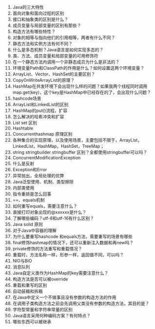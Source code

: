 1. Java的三大特性
2. 面向对象和面向过程的区别
3. 接口和抽象类的区别是什么？
4. 成员变量与局部变量的区别有那些？
5. 构造方法有哪些特性？
6. 对象的相等与指向他们的引用相等，两者有什么不同？
7. 静态方法和实例方法有何不同？
8. 什么是多态机制？Java语言是如何实现多态的？
9. 类、方法、成员变量和局部变量的可用修饰符
10. 在一个静态方法内调用一个非静态成员为什么是非法的？
11. 环境变量Path和ClassPath的作用是什么？如何设置这两个环境变量？
12. ArrayList、Vector、HashSet的主要区别？
13. CopyOnWriteArrayList的原理？
14. HashMap在并发环境下会出现什么样的问题？如果我两个线程同时调用map.get(key)，这个key是HashMap中已经存在的了，会出现什么问题？
15. hashcode场景
16. ArrayList和LinkedList的区别
17. HashMap的put()流程，扩容
18. 怎么解决的哈希冲突和扩容
19. List set 区别
20. Hashtable
21. Concurrenthashmap 原理区别
22. 各种集合的实现原理，以及使用场景，主要包括不限于，ArrayList，LinkedList，HashMap，HashSet，TreeMap；
23. string stringbuilder stringbuffer 区别？全都使用stringbuffer可以吗？
24. ConcurrentModificationException
25. 什么是反射
26. Exception和Error
27. 异常抛出，全局处理的优弊
28. Java泛型使用、机制、类型擦除
29. 内部类使用
30. 指令重排是怎么回事
31. ==、equals机制
32. 如何重写equals，需要注意什么？
33. 直接打印对象出现的@xxxxxx是什么？
34. 了解哪些编码？utf-8和utf-16有什么区别？
35. Java solid 原则
36. 对于Java中容器的理解
37. 为什么要重写hashcode 和equals方法，需要重写的场景有哪些
38. final修饰hashmap的情况下，还可以重新注入数据和再new吗？
39. private修饰的方法重写和重载情况？
40. 重载时，方法名称一样，形参一样，返回值不同，可以吗？
41. NIO与BIO
42. 消息队列
43. Java自定义类作为HashMap的key需要注意什么？
44. 构造方法是否可以被override
45. 重载和重写的区别
46. 自动装箱和拆箱
47. 在Java中定义一个不做事且没有参数的构造方法的作用
48. 在调用子类构造方法之前会先调用父类没有参数的构造方法，其目的是？
49. 字符型常量和字符串常量的区别
50. Java语言采用何种编码方案？有何特点？
51. 哪些东西可以被继承